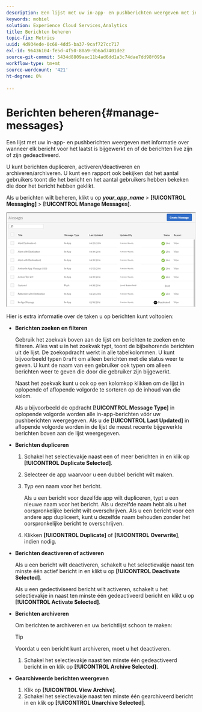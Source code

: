 ```yaml
---
description: Een lijst met uw in-app- en pushberichten weergeven met informatie over wanneer elk bericht voor het laatst is bijgewerkt en of de berichten live of gedeactiveerd zijn.
keywords: mobiel
solution: Experience Cloud Services,Analytics
title: Berichten beheren
topic-fix: Metrics
uuid: 4d934ede-0c68-4dd5-ba37-9caf727cc717
exl-id: 96436104-fe5d-4f50-80a9-9b6ad7401de2
source-git-commit: 5434d8809aac11b4ad6dd1a3c74dae7dd98f095a
workflow-type: tm+mt
source-wordcount: '421'
ht-degree: 0%

---
```


# Berichten beheren{#manage-messages}

Een lijst met uw in-app- en pushberichten weergeven met informatie over wanneer elk bericht voor het laatst is bijgewerkt en of de berichten live zijn of zijn gedeactiveerd.

U kunt berichten dupliceren, activeren/deactiveren en archiveren/archiveren. U kunt een rapport ook bekijken dat het aantal gebruikers toont die het bericht en het aantal gebruikers hebben bekeken die door het bericht hebben geklikt.

Als u berichten wilt beheren, klikt u op ***your_app_name*** > **[!UICONTROL Messaging]** > **[!UICONTROL Manage Messages]**.

![](assets/manage_messages.png)

Hier is extra informatie over de taken u op berichten kunt voltooien:

* **Berichten zoeken en filteren**

   Gebruik het zoekvak boven aan de lijst om berichten te zoeken en te filteren. Alles wat u in het zoekvak typt, toont de bijbehorende berichten uit de lijst. De zoekopdracht werkt in alle tabelkolommen. U kunt bijvoorbeeld typen `Draft` om alleen berichten met die status weer te geven. U kunt de naam van een gebruiker ook typen om alleen berichten weer te geven die door die gebruiker zijn bijgewerkt.

   Naast het zoekvak kunt u ook op een kolomkop klikken om de lijst in oplopende of aflopende volgorde te sorteren op de inhoud van die kolom.

   Als u bijvoorbeeld de opdracht **[!UICONTROL Message Type]** in oplopende volgorde worden alle in-app-berichten vóór uw pushberichten weergegeven. Als u de **[!UICONTROL Last Updated]** in aflopende volgorde worden in de lijst de meest recente bijgewerkte berichten boven aan de lijst weergegeven.

* **Berichten dupliceren**

   1. Schakel het selectievakje naast een of meer berichten in en klik op **[!UICONTROL Duplicate Selected]**.
   1. Selecteer de app waarvoor u een dubbel bericht wilt maken.
   1. Typ een naam voor het bericht.

      Als u een bericht voor dezelfde app wilt dupliceren, typt u een nieuwe naam voor het bericht. Als u dezelfde naam hebt als u het oorspronkelijke bericht wilt overschrijven. Als u een bericht voor een andere app dupliceert, kunt u dezelfde naam behouden zonder het oorspronkelijke bericht te overschrijven.

   1. Klikken **[!UICONTROL Duplicate]** of **[!UICONTROL Overwrite]**, indien nodig.

* **Berichten deactiveren of activeren**

   Als u een bericht wilt deactiveren, schakelt u het selectievakje naast ten minste één actief bericht in en klikt u op **[!UICONTROL Deactivate Selected]**.

   Als u een gedectiviseerd bericht wilt activeren, schakelt u het selectievakje in naast ten minste één gedeactiveerd bericht en klikt u op **[!UICONTROL Activate Selected]**.

* **Berichten archiveren**

   Om berichten te archiveren en uw berichtlijst schoon te maken:

   >[!TIP]
   >
   >Voordat u een bericht kunt archiveren, moet u het deactiveren.

   1. Schakel het selectievakje naast ten minste één gedeactiveerd bericht in en klik op **[!UICONTROL Archive Selected]**.

* **Gearchiveerde berichten weergeven**

   1. Klik op **[!UICONTROL View Archive]**.
   1. Schakel het selectievakje naast ten minste één gearchiveerd bericht in en klik op **[!UICONTROL Unarchive Selected]**.
